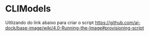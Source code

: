 # CLIModels

Uitlizando do link abaixo para criar o script
https://github.com/ai-dock/base-image/wiki/4.0-Running-the-Image#provisioning-script
